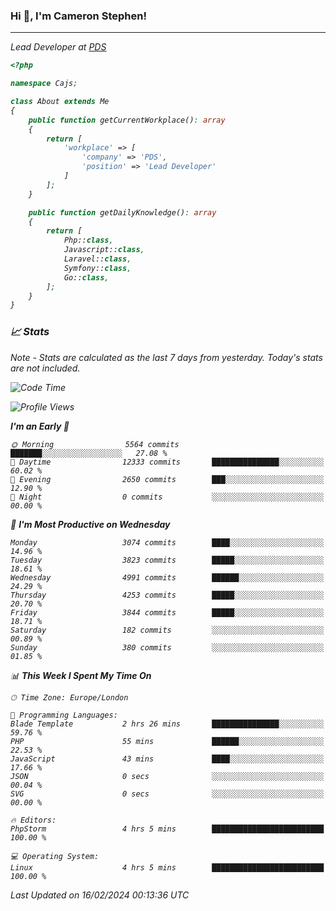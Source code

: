 ### Hi 👋, I'm Cameron Stephen!
<hr>
<p><em>Lead Developer at <a href="https://prindatasolutions.co.uk">PDS</a></p>


```php
<?php

namespace Cajs;

class About extends Me
{
    public function getCurrentWorkplace(): array
    {
        return [
            'workplace' => [
                'company' => 'PDS',
                'position' => 'Lead Developer'
            ]
        ];
    }

    public function getDailyKnowledge(): array
    {
        return [
            Php::class,
            Javascript::class,
            Laravel::class,
            Symfony::class,
            Go::class,
        ];
    }
}
```

### 📈 Stats
<p><em>Note - Stats are calculated as the last 7 days from yesterday. Today's stats are not included.</em></p>


<!--START_SECTION:waka-->
![Code Time](http://img.shields.io/badge/Code%20Time-3%2C656%20hrs%2020%20mins-blue)

![Profile Views](http://img.shields.io/badge/Profile%20Views-0-blue)

**I'm an Early 🐤** 

```text
🌞 Morning                5564 commits        ███████░░░░░░░░░░░░░░░░░░   27.08 % 
🌆 Daytime                12333 commits       ███████████████░░░░░░░░░░   60.02 % 
🌃 Evening                2650 commits        ███░░░░░░░░░░░░░░░░░░░░░░   12.90 % 
🌙 Night                  0 commits           ░░░░░░░░░░░░░░░░░░░░░░░░░   00.00 % 
```
📅 **I'm Most Productive on Wednesday** 

```text
Monday                   3074 commits        ████░░░░░░░░░░░░░░░░░░░░░   14.96 % 
Tuesday                  3823 commits        █████░░░░░░░░░░░░░░░░░░░░   18.61 % 
Wednesday                4991 commits        ██████░░░░░░░░░░░░░░░░░░░   24.29 % 
Thursday                 4253 commits        █████░░░░░░░░░░░░░░░░░░░░   20.70 % 
Friday                   3844 commits        █████░░░░░░░░░░░░░░░░░░░░   18.71 % 
Saturday                 182 commits         ░░░░░░░░░░░░░░░░░░░░░░░░░   00.89 % 
Sunday                   380 commits         ░░░░░░░░░░░░░░░░░░░░░░░░░   01.85 % 
```


📊 **This Week I Spent My Time On** 

```text
🕑︎ Time Zone: Europe/London

💬 Programming Languages: 
Blade Template           2 hrs 26 mins       ███████████████░░░░░░░░░░   59.76 % 
PHP                      55 mins             ██████░░░░░░░░░░░░░░░░░░░   22.53 % 
JavaScript               43 mins             ████░░░░░░░░░░░░░░░░░░░░░   17.66 % 
JSON                     0 secs              ░░░░░░░░░░░░░░░░░░░░░░░░░   00.04 % 
SVG                      0 secs              ░░░░░░░░░░░░░░░░░░░░░░░░░   00.00 % 

🔥 Editors: 
PhpStorm                 4 hrs 5 mins        █████████████████████████   100.00 % 

💻 Operating System: 
Linux                    4 hrs 5 mins        █████████████████████████   100.00 % 
```


 Last Updated on 16/02/2024 00:13:36 UTC
<!--END_SECTION:waka-->
